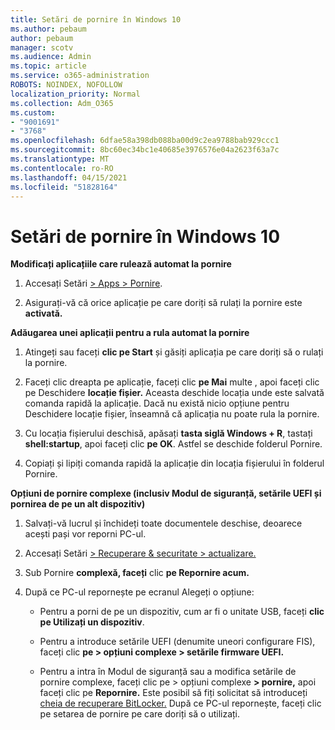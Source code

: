 ```yaml
---
title: Setări de pornire în Windows 10
ms.author: pebaum
author: pebaum
manager: scotv
ms.audience: Admin
ms.topic: article
ms.service: o365-administration
ROBOTS: NOINDEX, NOFOLLOW
localization_priority: Normal
ms.collection: Adm_O365
ms.custom:
- "9001691"
- "3768"
ms.openlocfilehash: 6dfae58a398db088ba00d9c2ea9788bab929ccc1
ms.sourcegitcommit: 8bc60ec34bc1e40685e3976576e04a2623f63a7c
ms.translationtype: MT
ms.contentlocale: ro-RO
ms.lasthandoff: 04/15/2021
ms.locfileid: "51828164"
---
```

# <a name="startup-settings-in-windows-10"></a>Setări de pornire în Windows 10

**Modificați aplicațiile care rulează automat la pornire**

1. Accesați Setări [> Apps > Pornire](ms-settings:startupapps?activationSource=GetHelp).

2. Asigurați-vă că orice aplicație pe care doriți să rulați la pornire este **activată.**

**Adăugarea unei aplicații pentru a rula automat la pornire**

1. Atingeți sau faceți **clic pe Start** și găsiți aplicația pe care doriți să o rulați la pornire.

2. Faceți clic dreapta pe aplicație, faceți clic **pe Mai** multe , apoi faceți clic pe Deschidere **locație fișier.** Aceasta deschide locația unde este salvată comanda rapidă la aplicație. Dacă nu există nicio opțiune pentru Deschidere locație fișier, înseamnă că aplicația nu poate rula la pornire.

3. Cu locația fișierului deschisă, apăsați **tasta siglă Windows + R**, tastați **shell:startup**, apoi faceți clic **pe OK**. Astfel se deschide folderul Pornire.

4. Copiați și lipiți comanda rapidă la aplicație din locația fișierului în folderul Pornire.

**Opțiuni de pornire complexe (inclusiv Modul de siguranță, setările UEFI și pornirea de pe un alt dispozitiv)**

1. Salvați-vă lucrul și închideți toate documentele deschise, deoarece acești pași vor reporni PC-ul.

2. Accesați Setări [> Recuperare & securitate > actualizare.](ms-settings:recovery?activationSource=GetHelp)

3. Sub Pornire **complexă, faceți** clic **pe Repornire acum.** 

4. După ce PC-ul repornește pe ecranul Alegeți o opțiune:

    - Pentru a porni de pe un dispozitiv, cum ar fi o unitate USB, faceți **clic pe Utilizați un dispozitiv**.

    - Pentru a introduce setările UEFI (denumite uneori configurare FIS), faceți clic **pe > opțiuni complexe > setările firmware UEFI.** 

    - Pentru a intra în Modul de siguranță sau a modifica setările de pornire complexe, faceți clic pe > opțiuni complexe **> pornire,** apoi faceți clic pe **Repornire.** Este posibil să fiți solicitat să introduceți [cheia de recuperare BitLocker.](https://support.microsoft.com/help/4026181/windows-10-find-my-bitlocker-recovery-key) După ce PC-ul repornește, faceți clic pe setarea de pornire pe care doriți să o utilizați.